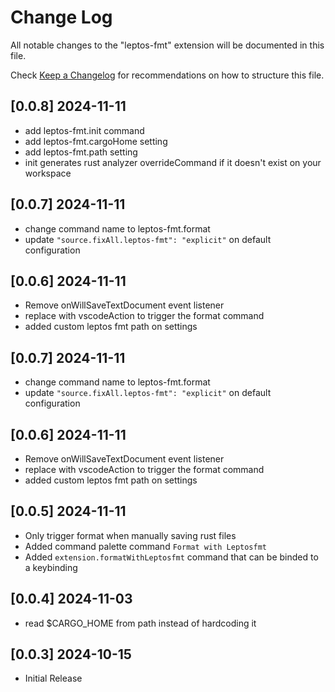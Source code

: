 # Change Log

All notable changes to the "leptos-fmt" extension will be documented in this file.

Check [Keep a Changelog](http://keepachangelog.com/) for recommendations on how to structure this file.
## [0.0.8] 2024-11-11
- add leptos-fmt.init command
- add leptos-fmt.cargoHome setting
- add leptos-fmt.path setting
- init generates rust analyzer overrideCommand if it doesn't exist on your workspace


## [0.0.7] 2024-11-11
- change command name to leptos-fmt.format
- update `"source.fixAll.leptos-fmt": "explicit"` on default configuration

## [0.0.6] 2024-11-11
- Remove onWillSaveTextDocument event listener
- replace with vscodeAction to trigger the format command
- added custom leptos fmt path on settings

## [0.0.7] 2024-11-11
- change command name to leptos-fmt.format
- update `"source.fixAll.leptos-fmt": "explicit"` on default configuration

## [0.0.6] 2024-11-11
- Remove onWillSaveTextDocument event listener
- replace with vscodeAction to trigger the format command
- added custom leptos fmt path on settings

## [0.0.5] 2024-11-11
- Only trigger format when manually saving rust files
- Added command palette command `Format with Leptosfmt`
- Added `extension.formatWithLeptosfmt` command that can be binded to a keybinding

## [0.0.4] 2024-11-03
- read $CARGO_HOME from path instead of hardcoding it

## [0.0.3] 2024-10-15

- Initial Release